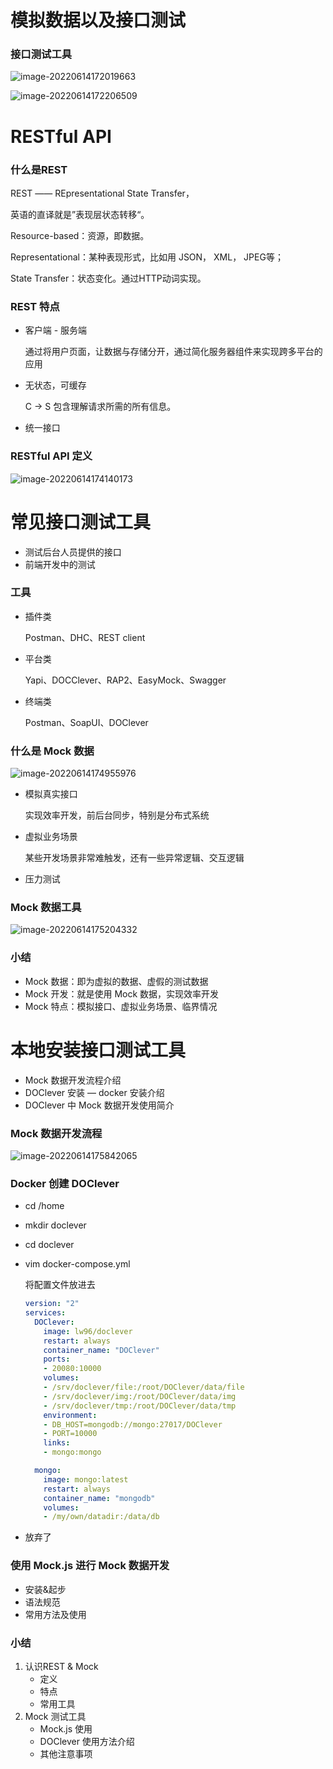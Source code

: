 # 模拟数据以及接口测试

### 接口测试工具

![image-20220614172019663](https://tva1.sinaimg.cn/large/e6c9d24egy1h37w8xji9dj20ea0humxt.jpg)

![image-20220614172206509](https://tva1.sinaimg.cn/large/e6c9d24egy1h37warz5mdj213y0mggno.jpg)

# RESTful API

### 什么是REST

REST —— REpresentational State Transfer，

英语的直译就是”表现层状态转移“。

Resource-based：资源，即数据。

Representational：某种表现形式，比如用 JSON， XML， JPEG等；

State Transfer：状态变化。通过HTTP动词实现。

### REST 特点

* 客户端 - 服务端

  通过将用户页面，让数据与存储分开，通过简化服务器组件来实现跨多平台的应用

* 无状态，可缓存

  C -> S 包含理解请求所需的所有信息。

* 统一接口

### RESTful API 定义

![image-20220614174140173](https://tva1.sinaimg.cn/large/e6c9d24egy1h37wv4vt54j218i0ks775.jpg)

# 常见接口测试工具

* 测试后台人员提供的接口
* 前端开发中的测试

### 工具

* 插件类

  Postman、DHC、REST client

* 平台类

  Yapi、DOCClever、RAP2、EasyMock、Swagger

* 终端类

  Postman、SoapUI、DOClever

### 什么是 Mock 数据

![image-20220614174955976](https://tva1.sinaimg.cn/large/e6c9d24egy1h37x3qiasgj20n20jwdgo.jpg)

* 模拟真实接口

  实现效率开发，前后台同步，特别是分布式系统

* 虚拟业务场景

  某些开发场景非常难触发，还有一些异常逻辑、交互逻辑

* 压力测试

### Mock 数据工具

![image-20220614175204332](https://tva1.sinaimg.cn/large/e6c9d24egy1h37x5yey8uj20wo0by74x.jpg)

### 小结

* Mock 数据：即为虚拟的数据、虚假的测试数据
* Mock 开发：就是使用 Mock 数据，实现效率开发
* Mock 特点：模拟接口、虚拟业务场景、临界情况

# 本地安装接口测试工具

* Mock 数据开发流程介绍
* DOClever 安装 — docker 安装介绍
* DOClever 中 Mock 数据开发使用简介

### Mock 数据开发流程

![image-20220614175842065](https://tva1.sinaimg.cn/large/e6c9d24egy1h37xcv3dw3j218s0f8jtp.jpg)

### Docker 创建 DOClever

* cd /home

* mkdir doclever

* cd doclever

* vim docker-compose.yml

  将配置文件放进去

  ``` yml
  version: "2"
  services:
    DOClever:
      image: lw96/doclever
      restart: always
      container_name: "DOClever"
      ports:
      - 20080:10000
      volumes:
      - /srv/doclever/file:/root/DOClever/data/file
      - /srv/doclever/img:/root/DOClever/data/img
      - /srv/doclever/tmp:/root/DOClever/data/tmp
      environment:
      - DB_HOST=mongodb://mongo:27017/DOClever
      - PORT=10000
      links:
      - mongo:mongo
  
    mongo:
      image: mongo:latest
      restart: always
      container_name: "mongodb"
      volumes:
      - /my/own/datadir:/data/db
  ```

* 放弃了

### 使用 Mock.js 进行 Mock 数据开发

* 安装&起步
* 语法规范
* 常用方法及使用

### 小结

1. 认识REST & Mock
   * 定义
   * 特点
   * 常用工具
2. Mock 测试工具
   * Mock.js 使用
   * DOClever 使用方法介绍
   * 其他注意事项









